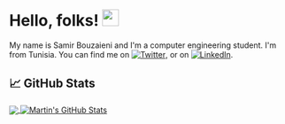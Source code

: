 <!-- [![Header](https://raw.githubusercontent.com/SamirBz/SamirBz/master/readme_header.png "Header")](linkhere) -->

# Hello, folks! <img src="https://raw.githubusercontent.com/SamirBz/SamirBz/master/wave.gif" width="30px">

My name is Samir Bouzaieni and I'm a computer engineering student. I'm from Tunisia. You can find me on [![Twitter][1.2]][1],  or on [![LinkedIn][3.2]][3].



## &#x1f4c8; GitHub Stats

<a href="https://github.com/SamirBz/SamirBz">
  <img align="center" src="https://github-readme-stats.vercel.app/api/top-langs/?username=SamirBz&hide=java,html,tex&title_color=ffffff&text_color=c9cacc&icon_color=2bbc8a&bg_color=1d1f21&langs_count=3" />
</a>
<a href="https://github.com/SamirBz/SamirBz">
  <img align="center" src="https://github-readme-stats.vercel.app/api?username=SamirBz&show_icons=true&line_height=27&count_private=true&title_color=ffffff&text_color=c9cacc&icon_color=2bbc8a&bg_color=1d1f21" alt="Martin's GitHub Stats" />
</a>


<!-- links to social media icons -->

<!-- icons with padding -->

[1.1]: http://i.imgur.com/P3YfQoD.png (facebook icon with padding)
[2.1]: http://i.imgur.com/0o48UoR.png (github icon with padding)

<!-- icons without padding -->

[1.2]: http://i.imgur.com/fep1WsG.png (facebook icon without padding)
[2.2]: http://i.imgur.com/9I6NRUm.png (github icon without padding)
[3.2]: https://raw.githubusercontent.com/MartinHeinz/MartinHeinz/master/linkedin-3-16.png (LinkedIn icon without padding)


<!-- links to your social media accounts -->

[1]: https://facebook.com/salleeta
[2]: https://github.com/SamirBz
[3]: https://www.linkedin.com/in/SamirBz


<!-- Resources -->
<!-- Icons: https://simpleicons.org/ -->
<!-- GitHub Stats: https://github.com/anuraghazra/github-readme-stats -->
<!-- Emojis: https://emojipedia.org/emoji/ -->
<!-- HTML Emojis: https://www.fileformat.info/index.htm -->
<!-- Shields: https://shields.io/ -->
<!-- Awesome GitHub Profile README: https://github.com/abhisheknaiidu/awesome-github-profile-readme -->
